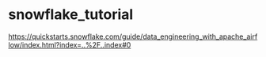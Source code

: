 # snowflake_tutorial
https://quickstarts.snowflake.com/guide/data_engineering_with_apache_airflow/index.html?index=..%2F..index#0
